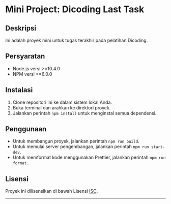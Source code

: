 # Mini Project: Dicoding Last Task

## Deskripsi
Ini adalah proyek mini untuk tugas terakhir pada pelatihan Dicoding.

## Persyaratan
- Node.js versi >=10.4.0
- NPM versi >=6.0.0

## Instalasi
1. Clone repositori ini ke dalam sistem lokal Anda.
2. Buka terminal dan arahkan ke direktori proyek.
3. Jalankan perintah `npm install` untuk menginstal semua dependensi.

## Penggunaan
- Untuk membangun proyek, jalankan perintah `npm run build`.
- Untuk memulai server pengembangan, jalankan perintah `npm run start-dev`.
- Untuk memformat kode menggunakan Prettier, jalankan perintah `npm run format`.

## Lisensi
Proyek ini dilisensikan di bawah Lisensi [ISC](LICENSE).

---